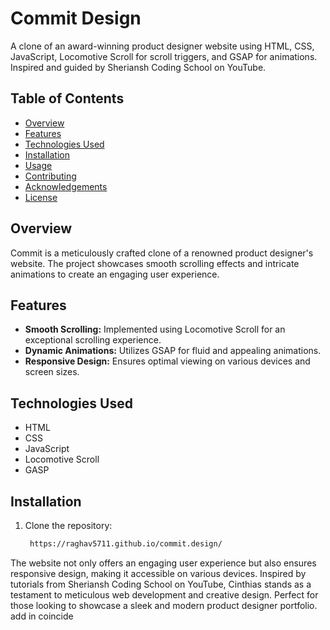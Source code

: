 
# Commit Design

A clone of an award-winning product designer website using HTML, CSS, JavaScript, Locomotive Scroll for scroll triggers, and GSAP for animations. Inspired and guided by Sheriansh Coding School on YouTube.

## Table of Contents

- [Overview](#overview)
- [Features](#features)
- [Technologies Used](#technologies-used)
- [Installation](#installation)
- [Usage](#usage)
- [Contributing](#contributing)
- [Acknowledgements](#acknowledgements)
- [License](#license)

## Overview

Commit  is a meticulously crafted clone of a renowned product designer's website. The project showcases smooth scrolling effects and intricate animations to create an engaging user experience.

## Features

- **Smooth Scrolling:** Implemented using Locomotive Scroll for an exceptional scrolling experience.
- **Dynamic Animations:** Utilizes GSAP for fluid and appealing animations.
- **Responsive Design:** Ensures optimal viewing on various devices and screen sizes.

## Technologies Used

- HTML
- CSS
- JavaScript
- Locomotive Scroll
- GASP

## Installation

1. Clone the repository:
   ```sh
    https://raghav5711.github.io/commit.design/

The website not only offers an engaging user experience but also ensures responsive design, making it accessible on various devices. Inspired by tutorials from Sheriansh Coding School on YouTube, Cinthias stands as a testament to meticulous web development and creative design. Perfect for those looking to showcase a sleek and modern product designer portfolio. add in coincide
